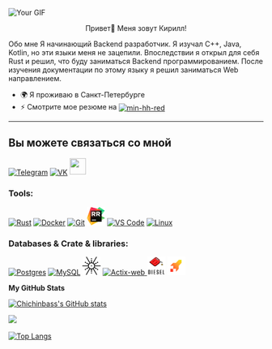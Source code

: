 


![Your GIF](https://camo.githubusercontent.com/8e43ebf0fd34f9d56e3d4efb85a63da5a9d9ee69b074874f340b8b26c70bf540/68747470733a2f2f656d6f6a69732e736c61636b6d6f6a69732e636f6d2f656d6f6a69732f696d616765732f313538383331353032342f383832332f68797065726b697474792e6769663f31353838333135303234)
<p style="text-align: center;"> Привет👋 Меня зовут Кирилл!</p>
Обо мне
Я начинающий Backend разработчик. Я изучал C++, Java, Kotlin, но эти языки меня не зацепили. Впоследствии я открыл для себя Rust и решил, что буду заниматься Backend программированием. После изучения документации по этому языку я решил заниматься Web направлением.

* 🌍 Я проживаю в Санкт-Петербурге
* ⚡ Смотрите мое резюме на <a href="https://spb.hh.ru/applicant/resumes?hhtmFrom=settings&hhtmFromLabel=header"><img src="https://github.com/user-attachments/assets/06760140-3d8a-48d0-b33d-0031610467e7" alt="min-hh-red" width="30" height="30" style="vertical-align:middle;"></a>
---
##  Вы можете связаться со мной
<p align="left">
<a href="https://t.me/Grandfather_trickster" target="_blank" rel="noreferrer"><img src="https://upload.wikimedia.org/wikipedia/commons/8/82/Telegram_logo.svg" width="36" height="36" alt="Telegram" style="vertical-align:middle;"></a>
<a href="https://vk.com/id63564847" target="_blank" rel="noreferrer"><img src="https://upload.wikimedia.org/wikipedia/commons/2/21/VK.com-logo.svg" width="36" height="36" alt="VK" style="vertical-align:middle;"></a>
<a href="https://www.github.com/Chichinbass" target="_blank" rel="noreferrer"> <picture> <source media="(prefers-color-scheme: dark)" srcset="https://raw.githubusercontent.com/danielcranney/readme-generator/main/public/icons/socials/github-dark.svg" /> <source media="(prefers-color-scheme: light)" srcset="https://raw.githubusercontent.com/danielcranney/readme-generator/main/public/icons/socials/github.svg" /> <img src="https://raw.githubusercontent.com/danielcranney/readme-generator/main/public/icons/socials/github.svg" width="32" height="32" /> </picture> </a></p>

### Tools:
<p align="left">
<a href="https://www.rust-lang.org/" target="_blank" rel="noreferrer"><img src="https://raw.githubusercontent.com/danielcranney/readme-generator/main/public/icons/skills/rust-colored.svg" width="36" height="36" alt="Rust" /></a>
<a href="https://www.docker.com/" target="_blank" rel="noreferrer"><img src="https://raw.githubusercontent.com/danielcranney/readme-generator/main/public/icons/skills/docker-colored.svg" width="36" height="36" alt="Docker" /></a>
<a href="https://git-scm.com/" target="_blank" rel="noreferrer"><img src="https://raw.githubusercontent.com/danielcranney/readme-generator/main/public/icons/skills/git-colored.svg" width="36" height="36" alt="Git" /></a>
<a href="https://www.jetbrains.com/rust/" target="_blank" rel="noreferrer"><img src="./assets/RustRover.png" width="36" height="36" alt="RustRover" /></a>
<a href="https://code.visualstudio.com/" target="_blank" rel="noreferrer"><img src="https://raw.githubusercontent.com/danielcranney/readme-generator/main/public/icons/skills/visualstudiocode.svg" width="36" height="36" alt="VS Code" /></a>
<a href="https://www.linux.org" target="_blank" rel="noreferrer"><img src="https://raw.githubusercontent.com/danielcranney/readme-generator/main/public/icons/skills/linux-colored.svg" width="36" height="36" alt="Linux" /></a>
</p>

### Databases & Crate & libraries:
<p align="left">
<a href="https://www.postgresql.org/" target="_blank" rel="noreferrer"><img src="https://raw.githubusercontent.com/danielcranney/readme-generator/main/public/icons/skills/postgresql-colored.svg" width="36" height="36" alt="Postgres" /></a>
<a href="https://www.mysql.com/" target="_blank" rel="noreferrer"><img src="https://raw.githubusercontent.com/danielcranney/readme-generator/main/public/icons/skills/mysql-colored.svg" width="36" height="36" alt="MySQL" /></a>
<a href="https://tokio.rs/" target="_blank" rel="noreferrer"><img src="./assets/Tokio.png" width="36" height="36" alt="Tokio" /></a>
<a href="https://actix.rs/" target="_blank" rel="noreferrer"> <img src="https://actix.rs/img/logo.png" width="36" height="36" alt="Actix-web" /> </a>
<a href="https://diesel.rs/" target="_blank" rel="noreferrer"><img src="./assets/DIesel.png" width="36" height="36" alt="Diesel" /></a>
<a href="https://www.shuttle.rs/" target="_blank" rel="noreferrer"><img src="./assets/Rock.png" width="36" height="36" alt="Shuttle" /></a>



<b>My GitHub Stats</b>

<a href="http://www.github.com/Chichinbass"><img src="https://github-readme-stats.vercel.app/api?username=Chichinbass&show_icons=true&hide=&count_private=true&title_color=a855f7&text_color=ffffff&icon_color=10b981&bg_color=0f172a&hide_border=true&show_icons=true" alt="Chichinbass's GitHub stats" /></a>

<a href="http://www.github.com/Chichinbass"><img src="https://github-readme-streak-stats.herokuapp.com/?user=Chichinbass&stroke=ffffff&background=0f172a&ring=a855f7&fire=a855f7&currStreakNum=ffffff&currStreakLabel=a855f7&sideNums=ffffff&sideLabels=ffffff&dates=ffffff&hide_border=true" /></a>

[![Top Langs](https://github-readme-stats.vercel.app/api/top-langs/?username=Chichinbass)](https://github.com/Chichinbass/Chichinbass)
